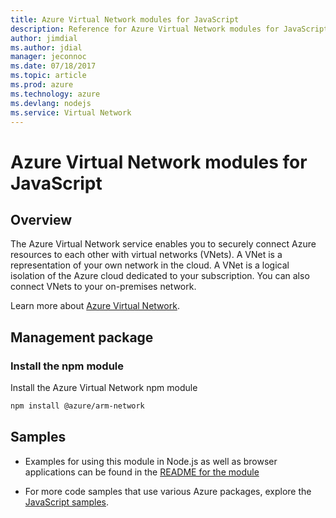 ```yaml
---
title: Azure Virtual Network modules for JavaScript
description: Reference for Azure Virtual Network modules for JavaScript
author: jimdial
ms.author: jdial
manager: jeconnoc
ms.date: 07/18/2017
ms.topic: article
ms.prod: azure
ms.technology: azure
ms.devlang: nodejs
ms.service: Virtual Network
---
```


# Azure Virtual Network modules for JavaScript

## Overview

The Azure Virtual Network service enables you to securely connect Azure resources to each other with virtual networks (VNets). A VNet is a representation of your own network in the cloud. A VNet is a logical isolation of the Azure cloud dedicated to your subscription. You can also connect VNets to your on-premises network.

Learn more about [Azure Virtual Network](https://docs.microsoft.com/azure/virtual-network/virtual-networks-overview).

## Management package

### Install the npm module

Install the Azure Virtual Network npm module

```bash
npm install @azure/arm-network
```

## Samples

* Examples for using this module in Node.js as well as browser applications can be found in the [README for the module](https://www.npmjs.com/package/@azure/arm-network)

* For more code samples that use various Azure packages, explore the [JavaScript samples](https://docs.microsoft.com/samples/browse/?languages=javascript).

